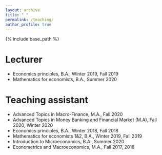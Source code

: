 ```yaml
---
layout: archive
title: " "
permalink: /teaching/
author_profile: true
---
```


{% include base_path %}

Lecturer
======
* Economics principles, B.A., Winter 2019, Fall 2019
* Mathematics for economists, B.A., Summer 2020

Teaching assistant
======
* Advanced Topics in Macro-Finance, M.A., Fall  2020
* Advanced Topics in Money Banking and Financial Market (M.A), Fall 2020, Winter 2020
* Economics principles, B.A., Winter 2018, Fall 2018
* Mathematics for economists 1&2, B.A., Winter 2019, Fall 2019
* Introduction to Microeconomics, B.A., Summer 2020
* Econometrics and Macroeconomics, M.A., Fall 2017, 2018




